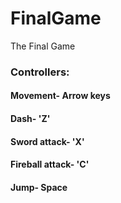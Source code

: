 # FinalGame
The Final Game
<h3>Controllers:</h3>
<h4>Movement- Arrow keys</h4>
<h4>Dash- 'Z'</h4>
<h4>Sword attack- 'X'</h4>
<h4>Fireball attack- 'C'</h4>
<h4>Jump- Space</h4>

